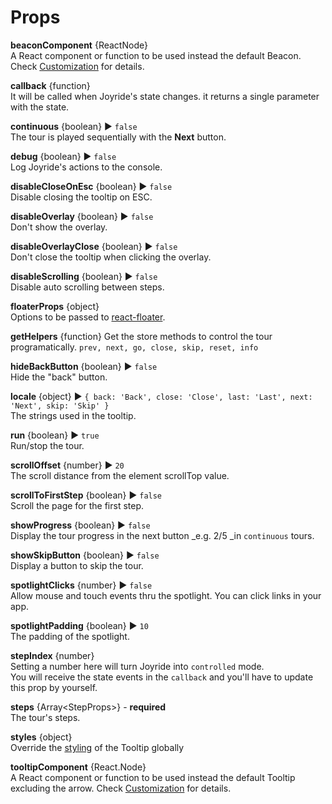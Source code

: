 # Props

**beaconComponent** {ReactNode}  
A React component or function to be used instead the default Beacon. Check [Customization](customization.md) for details.

**callback** {function}  
It will be called when Joyride's state changes. it returns a single parameter with the state.

**continuous** {boolean} ▶︎ `false`  
The tour is played sequentially with the **Next** button.

**debug** {boolean} ▶︎ `false`  
Log Joyride's actions to the console.

**disableCloseOnEsc** {boolean} ▶︎ `false`  
Disable closing the tooltip on ESC.

**disableOverlay** {boolean} ▶︎ `false`  
Don't show the overlay.

**disableOverlayClose** {boolean} ▶︎ `false`  
Don't close the tooltip when clicking the overlay.

**disableScrolling** {boolean} ▶︎ `false`  
Disable auto scrolling between steps.

**floaterProps** {object}  
Options to be passed to [react-floater](https://github.com/gilbarbara/react-floater).

**getHelpers** {function}
Get the store methods to control the tour programatically.
`prev, next, go, close, skip, reset, info`

**hideBackButton** {boolean} ▶︎ `false`  
Hide the "back" button.

**locale** {object} ▶︎ `{ back: 'Back', close: 'Close', last: 'Last', next: 'Next', skip: 'Skip' }`  
The strings used in the tooltip.

**run** {boolean} ▶︎ `true`  
Run/stop the tour.

**scrollOffset** {number} ▶︎ `20`  
The scroll distance from the element scrollTop value.

**scrollToFirstStep** {boolean} ▶︎ `false`  
Scroll the page for the first step.

**showProgress** {boolean} ▶︎ `false`  
Display the tour progress in the next button \_e.g. 2/5 \_in `continuous` tours.

**showSkipButton** {boolean} ▶︎ `false`  
Display a button to skip the tour.

**spotlightClicks** {number} ▶︎ `false`  
Allow mouse and touch events thru the spotlight. You can click links in your app.

**spotlightPadding** {boolean} ▶︎ `10`  
The padding of the spotlight.

**stepIndex** {number}  
Setting a number here will turn Joyride into `controlled` mode.  
You will receive the state events in the `callback` and you'll have to update this prop by yourself.

**steps** {Array&lt;StepProps&gt;} - **required**  
The tour's steps.

**styles** {object}  
Override the [styling](styling.md) of the Tooltip globally

**tooltipComponent** {React.Node}  
A React component or function to be used instead the default Tooltip excluding the arrow. Check [Customization](customization.md) for details.


